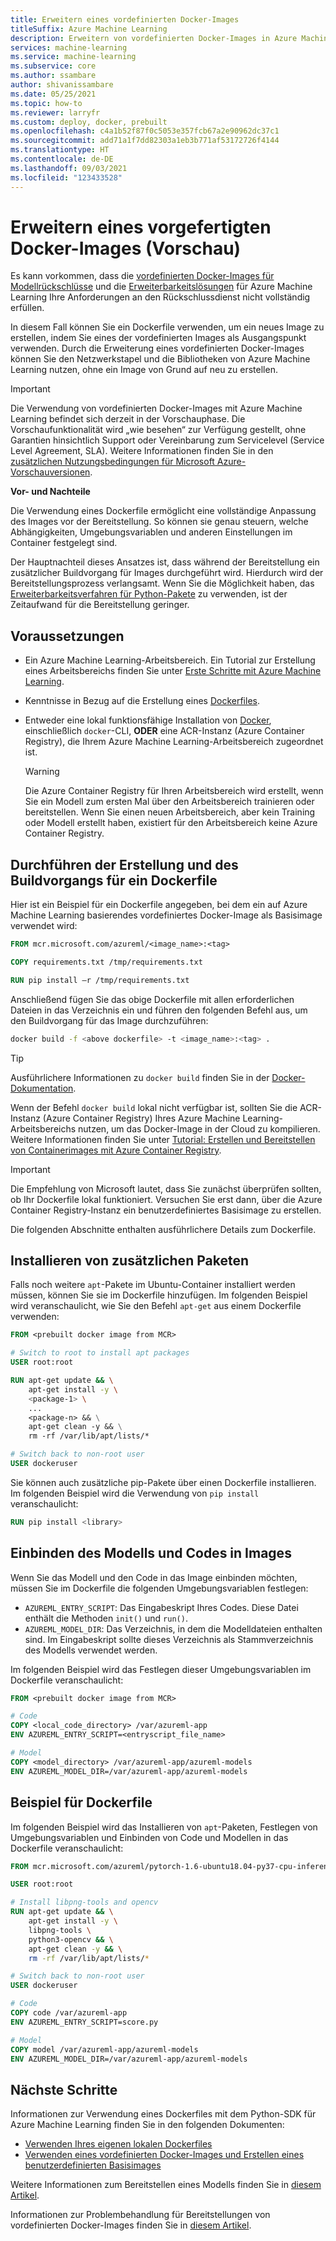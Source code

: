 ```yaml
---
title: Erweitern eines vordefinierten Docker-Images
titleSuffix: Azure Machine Learning
description: Erweitern von vordefinierten Docker-Images in Azure Machine Learning
services: machine-learning
ms.service: machine-learning
ms.subservice: core
ms.author: ssambare
author: shivanissambare
ms.date: 05/25/2021
ms.topic: how-to
ms.reviewer: larryfr
ms.custom: deploy, docker, prebuilt
ms.openlocfilehash: c4a1b52f87f0c5053e357fcb67a2e90962dc37c1
ms.sourcegitcommit: add71a1f7dd82303a1eb3b771af53172726f4144
ms.translationtype: HT
ms.contentlocale: de-DE
ms.lasthandoff: 09/03/2021
ms.locfileid: "123433528"
---
```

# <a name="extend-a-prebuilt-docker-image-preview"></a>Erweitern eines vorgefertigten Docker-Images (Vorschau)

Es kann vorkommen, dass die [vordefinierten Docker-Images für Modellrückschlüsse](concept-prebuilt-docker-images-inference.md) und die [Erweiterbarkeitslösungen](./how-to-prebuilt-docker-images-inference-python-extensibility.md) für Azure Machine Learning Ihre Anforderungen an den Rückschlussdienst nicht vollständig erfüllen.

In diesem Fall können Sie ein Dockerfile verwenden, um ein neues Image zu erstellen, indem Sie eines der vordefinierten Images als Ausgangspunkt verwenden. Durch die Erweiterung eines vordefinierten Docker-Images können Sie den Netzwerkstapel und die Bibliotheken von Azure Machine Learning nutzen, ohne ein Image von Grund auf neu zu erstellen.

> [!IMPORTANT]
> Die Verwendung von vordefinierten Docker-Images mit Azure Machine Learning befindet sich derzeit in der Vorschauphase. Die Vorschaufunktionalität wird „wie besehen“ zur Verfügung gestellt, ohne Garantien hinsichtlich Support oder Vereinbarung zum Servicelevel (Service Level Agreement, SLA). Weitere Informationen finden Sie in den [zusätzlichen Nutzungsbedingungen für Microsoft Azure-Vorschauversionen](https://azure.microsoft.com/support/legal/preview-supplemental-terms/).

**Vor- und Nachteile**

Die Verwendung eines Dockerfile ermöglicht eine vollständige Anpassung des Images vor der Bereitstellung. So können sie genau steuern, welche Abhängigkeiten, Umgebungsvariablen und anderen Einstellungen im Container festgelegt sind.

Der Hauptnachteil dieses Ansatzes ist, dass während der Bereitstellung ein zusätzlicher Buildvorgang für Images durchgeführt wird. Hierdurch wird der Bereitstellungsprozess verlangsamt. Wenn Sie die Möglichkeit haben, das [Erweiterbarkeitsverfahren für Python-Pakete](./how-to-prebuilt-docker-images-inference-python-extensibility.md) zu verwenden, ist der Zeitaufwand für die Bereitstellung geringer.
## <a name="prerequisites"></a>Voraussetzungen

* Ein Azure Machine Learning-Arbeitsbereich. Ein Tutorial zur Erstellung eines Arbeitsbereichs finden Sie unter [Erste Schritte mit Azure Machine Learning](quickstart-create-resources.md).
* Kenntnisse in Bezug auf die Erstellung eines [Dockerfiles](https://docs.docker.com/engine/reference/builder/).
* Entweder eine lokal funktionsfähige Installation von [Docker](https://www.docker.com/), einschließlich `docker`-CLI, **ODER** eine ACR-Instanz (Azure Container Registry), die Ihrem Azure Machine Learning-Arbeitsbereich zugeordnet ist.

    > [!WARNING]
    > Die Azure Container Registry für Ihren Arbeitsbereich wird erstellt, wenn Sie ein Modell zum ersten Mal über den Arbeitsbereich trainieren oder bereitstellen. Wenn Sie einen neuen Arbeitsbereich, aber kein Training oder Modell erstellt haben, existiert für den Arbeitsbereich keine Azure Container Registry.
## <a name="create-and-build-dockerfile"></a>Durchführen der Erstellung und des Buildvorgangs für ein Dockerfile

Hier ist ein Beispiel für ein Dockerfile angegeben, bei dem ein auf Azure Machine Learning basierendes vordefiniertes Docker-Image als Basisimage verwendet wird:

```Dockerfile
FROM mcr.microsoft.com/azureml/<image_name>:<tag>

COPY requirements.txt /tmp/requirements.txt

RUN pip install –r /tmp/requirements.txt
```

Anschließend fügen Sie das obige Dockerfile mit allen erforderlichen Dateien in das Verzeichnis ein und führen den folgenden Befehl aus, um den Buildvorgang für das Image durchzuführen:

```bash
docker build -f <above dockerfile> -t <image_name>:<tag> .
```

> [!TIP]
> Ausführlichere Informationen zu `docker build` finden Sie in der [Docker-Dokumentation](https://docs.docker.com/engine/reference/commandline/build/).

Wenn der Befehl `docker build` lokal nicht verfügbar ist, sollten Sie die ACR-Instanz (Azure Container Registry) Ihres Azure Machine Learning-Arbeitsbereichs nutzen, um das Docker-Image in der Cloud zu kompilieren. Weitere Informationen finden Sie unter [Tutorial: Erstellen und Bereitstellen von Containerimages mit Azure Container Registry](../container-registry/container-registry-tutorial-quick-task.md).

> [!IMPORTANT]
> Die Empfehlung von Microsoft lautet, dass Sie zunächst überprüfen sollten, ob Ihr Dockerfile lokal funktioniert. Versuchen Sie erst dann, über die Azure Container Registry-Instanz ein benutzerdefiniertes Basisimage zu erstellen.

Die folgenden Abschnitte enthalten ausführlichere Details zum Dockerfile.

## <a name="install-extra-packages"></a>Installieren von zusätzlichen Paketen

Falls noch weitere `apt`-Pakete im Ubuntu-Container installiert werden müssen, können Sie sie im Dockerfile hinzufügen. Im folgenden Beispiel wird veranschaulicht, wie Sie den Befehl `apt-get` aus einem Dockerfile verwenden:

```Dockerfile
FROM <prebuilt docker image from MCR>

# Switch to root to install apt packages
USER root:root

RUN apt-get update && \
    apt-get install -y \
    <package-1> \
    ... 
    <package-n> && \
    apt-get clean -y && \
    rm -rf /var/lib/apt/lists/*

# Switch back to non-root user
USER dockeruser
```

Sie können auch zusätzliche pip-Pakete über einen Dockerfile installieren. Im folgenden Beispiel wird die Verwendung von `pip install` veranschaulicht:

```Dockerfile
RUN pip install <library>
```

<a id="buildmodel"></a>

## <a name="build-model-and-code-into-images"></a>Einbinden des Modells und Codes in Images

Wenn Sie das Modell und den Code in das Image einbinden möchten, müssen Sie im Dockerfile die folgenden Umgebungsvariablen festlegen:

* `AZUREML_ENTRY_SCRIPT`: Das Eingabeskript Ihres Codes. Diese Datei enthält die Methoden `init()` und `run()`.
* `AZUREML_MODEL_DIR`: Das Verzeichnis, in dem die Modelldateien enthalten sind. Im Eingabeskript sollte dieses Verzeichnis als Stammverzeichnis des Modells verwendet werden.

Im folgenden Beispiel wird das Festlegen dieser Umgebungsvariablen im Dockerfile veranschaulicht:

```Dockerfile
FROM <prebuilt docker image from MCR>

# Code
COPY <local_code_directory> /var/azureml-app
ENV AZUREML_ENTRY_SCRIPT=<entryscript_file_name>

# Model
COPY <model_directory> /var/azureml-app/azureml-models
ENV AZUREML_MODEL_DIR=/var/azureml-app/azureml-models
```

## <a name="example-dockerfile"></a>Beispiel für Dockerfile

Im folgenden Beispiel wird das Installieren von `apt`-Paketen, Festlegen von Umgebungsvariablen und Einbinden von Code und Modellen in das Dockerfile veranschaulicht:

```Dockerfile
FROM mcr.microsoft.com/azureml/pytorch-1.6-ubuntu18.04-py37-cpu-inference:latest 

USER root:root

# Install libpng-tools and opencv
RUN apt-get update && \
    apt-get install -y \
    libpng-tools \
    python3-opencv && \
    apt-get clean -y && \
    rm -rf /var/lib/apt/lists/*

# Switch back to non-root user
USER dockeruser

# Code
COPY code /var/azureml-app
ENV AZUREML_ENTRY_SCRIPT=score.py

# Model
COPY model /var/azureml-app/azureml-models
ENV AZUREML_MODEL_DIR=/var/azureml-app/azureml-models
```

## <a name="next-steps"></a>Nächste Schritte

Informationen zur Verwendung eines Dockerfiles mit dem Python-SDK für Azure Machine Learning finden Sie in den folgenden Dokumenten:

* [Verwenden Ihres eigenen lokalen Dockerfiles](how-to-use-environments.md#use-your-own-dockerfile)
* [Verwenden eines vordefinierten Docker-Images und Erstellen eines benutzerdefinierten Basisimages](how-to-use-environments.md#use-a-prebuilt-docker-image)

Weitere Informationen zum Bereitstellen eines Modells finden Sie in [diesem Artikel](how-to-deploy-and-where.md).

Informationen zur Problembehandlung für Bereitstellungen von vordefinierten Docker-Images finden Sie in [diesem Artikel](how-to-troubleshoot-prebuilt-docker-image-inference.md).
